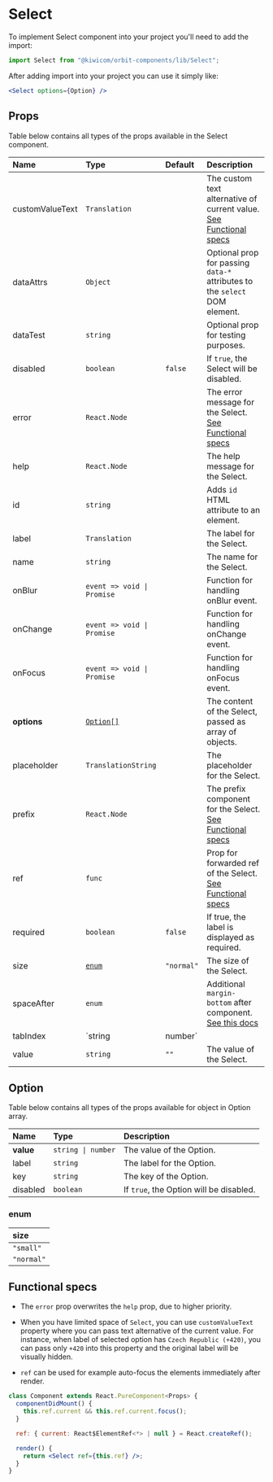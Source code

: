 # Select

To implement Select component into your project you'll need to add the import:

```jsx
import Select from "@kiwicom/orbit-components/lib/Select";
```

After adding import into your project you can use it simply like:

```jsx
<Select options={Option} />
```

## Props

Table below contains all types of the props available in the Select component.

| Name            | Type                       | Default    | Description                                                                                                                                                    |
| :-------------- | :------------------------- | :--------- | :------------------------------------------------------------------------------------------------------------------------------------------------------------- |
| customValueText | `Translation`              |            | The custom text alternative of current value. [See Functional specs](#functional-specs)                                                                        |
| dataAttrs       | `Object`                   |            | Optional prop for passing `data-*` attributes to the `select` DOM element.                                                                                     |
| dataTest        | `string`                   |            | Optional prop for testing purposes.                                                                                                                            |
| disabled        | `boolean`                  | `false`    | If `true`, the Select will be disabled.                                                                                                                        |
| error           | `React.Node`               |            | The error message for the Select. [See Functional specs](#functional-specs)                                                                                    |
| help            | `React.Node`               |            | The help message for the Select.                                                                                                                               |
| id              | `string`                   |            | Adds `id` HTML attribute to an element.                                                                                                                        |
| label           | `Translation`              |            | The label for the Select.                                                                                                                                      |
| name            | `string`                   |            | The name for the Select.                                                                                                                                       |
| onBlur          | `event => void \| Promise` |            | Function for handling onBlur event.                                                                                                                            |
| onChange        | `event => void \| Promise` |            | Function for handling onChange event.                                                                                                                          |
| onFocus         | `event => void \| Promise` |            | Function for handling onFocus event.                                                                                                                           |
| **options**     | [`Option[]`](#option)      |            | The content of the Select, passed as array of objects.                                                                                                         |
| placeholder     | `TranslationString`        |            | The placeholder for the Select.                                                                                                                                |
| prefix          | `React.Node`               |            | The prefix component for the Select. [See Functional specs](#functional-specs)                                                                                 |
| ref             | `func`                     |            | Prop for forwarded ref of the Select. [See Functional specs](#functional-specs)                                                                                |
| required        | `boolean`                  | `false`    | If true, the label is displayed as required.                                                                                                                   |
| size            | [`enum`](#enum)            | `"normal"` | The size of the Select.                                                                                                                                        |
| spaceAfter      | `enum`                     |            | Additional `margin-bottom` after component. [See this docs](https://github.com/kiwicom/orbit/tree/master/packages/orbit-components/src/common/getSpacingToken) |
| tabIndex        | `string                    | number`    |                                                                                                                                                                | Specifies the tab order of an element |
| value           | `string`                   | `""`       | The value of the Select.                                                                                                                                       |

## Option

Table below contains all types of the props available for object in Option array.

| Name      | Type               | Description                             |
| :-------- | :----------------- | :-------------------------------------- |
| **value** | `string \| number` | The value of the Option.                |
| label     | `string`           | The label for the Option.               |
| key       | `string`           | The key of the Option.                  |
| disabled  | `boolean`          | If `true`, the Option will be disabled. |

### enum

| size       |
| :--------- |
| `"small"`  |
| `"normal"` |

## Functional specs

- The `error` prop overwrites the `help` prop, due to higher priority.

- When you have limited space of `Select`, you can use `customValueText` property where you can pass text alternative of the current value. For instance, when label of selected option has `Czech Republic (+420)`, you can pass only `+420` into this property and the original label will be visually hidden.

- `ref` can be used for example auto-focus the elements immediately after render.

```jsx
class Component extends React.PureComponent<Props> {
  componentDidMount() {
    this.ref.current && this.ref.current.focus();
  }

  ref: { current: React$ElementRef<*> | null } = React.createRef();

  render() {
    return <Select ref={this.ref} />;
  }
}
```
